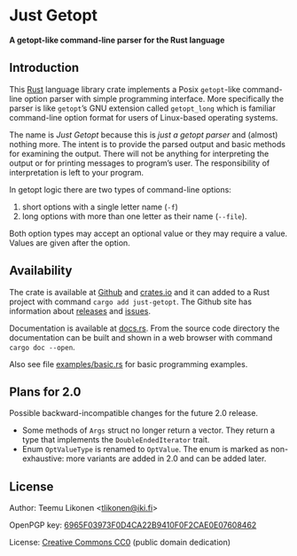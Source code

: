 Just Getopt
===========

**A getopt-like command-line parser for the Rust language**

Introduction
------------

This [Rust][] language library crate implements a Posix `getopt`-like
command-line option parser with simple programming interface. More
specifically the parser is like `getopt`’s GNU extension called
`getopt_long` which is familiar command-line option format for users of
Linux-based operating systems.

The name is *Just Getopt* because this is *just a getopt parser* and
(almost) nothing more. The intent is to provide the parsed output and
basic methods for examining the output. There will not be anything for
interpreting the output or for printing messages to program’s user. The
responsibility of interpretation is left to your program.

In getopt logic there are two types of command-line options:

 1. short options with a single letter name (`-f`)
 2. long options with more than one letter as their name (`--file`).

Both option types may accept an optional value or they may require a
value. Values are given after the option.


[Rust]: https://www.rust-lang.org/


Availability
------------

The crate is available at [Github][] and [crates.io][] and it can added
to a Rust project with command `cargo add just-getopt`. The Github site
has information about [releases][] and [issues][].

Documentation is available at [docs.rs][]. From the source code
directory the documentation can be built and shown in a web browser with
command `cargo doc --open`.

Also see file [examples/basic.rs](examples/basic.rs) for basic
programming examples.


[Github]:    https://github.com/tlikonen/just-getopt
[crates.io]: https://crates.io/crates/just-getopt
[releases]:  https://github.com/tlikonen/just-getopt/releases
[issues]:    https://github.com/tlikonen/just-getopt/issues
[docs.rs]:   https://docs.rs/just-getopt/


Plans for 2.0
-------------

Possible backward-incompatible changes for the future 2.0 release.

  - Some methods of `Args` struct no longer return a vector. They return
    a type that implements the `DoubleEndedIterator` trait.
  - Enum `OptValueType` is renamed to `OptValue`. The enum is marked as
    non-exhaustive: more variants are added in 2.0 and can be added
    later.


License
-------

Author: Teemu Likonen <<tlikonen@iki.fi>>

OpenPGP key: [6965F03973F0D4CA22B9410F0F2CAE0E07608462][PGP]

License: [Creative Commons CC0][CC0] (public domain dedication)

[PGP]: http://www.iki.fi/tlikonen/pgp-key.asc
[CC0]: https://creativecommons.org/publicdomain/zero/1.0/legalcode
